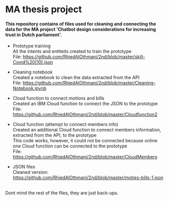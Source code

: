 # MA thesis project

<h4>This repository contains of files used for cleaning and connecting the data for the MA project 'Chatbot design considerations for 
increasing trust in Dutch parliament'. </h4>

- Prototype training<br>
  All the intents and entiteits created to train the prototype<br>
  File: https://github.com/RhiedAlOthmani/2nd/blob/master/skill-Covid%20(10).json

- Cleaning notebook<br>
  Created a notebook to clean the data extracted from the API<br>
  File: https://github.com/RhiedAlOthmani/2nd/blob/master/Cleaning-Notebook.ipynb

- Cloud function to connect motions and bills<br>
  Created an IBM Cloud function to connect the JSON to the prototype<br>
  File: https://github.com/RhiedAlOthmani/2nd/blob/master/Cloudfunction2

- Cloud function (attempt to connect members info)<br>
  Created an additional Cloud function to connect members information, extracted from the API, to the prototype<br>
  This code works, however, it could not be connected because online one Cloud function can be connected to the prototype<br>
  File: https://github.com/RhiedAlOthmani/2nd/blob/master/CloudMembers

- JSON files<br>
  Cleaned version: https://github.com/RhiedAlOthmani/2nd/blob/master/moties-bills-1.json
  
 <br>
 Dont mind the rest of the files, they are just back-ups.
